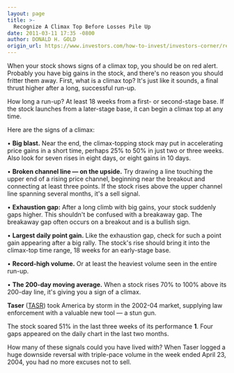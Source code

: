```yaml
---
layout: page
title: >-
  Recognize A Climax Top Before Losses Pile Up
date: 2011-03-11 17:35 -0800
author: DONALD H. GOLD
origin_url: https://www.investors.com/how-to-invest/investors-corner/recognize-a-climax-top-before-losses-pile-up/
---
```


When your stock shows signs of a climax top, you should be on red alert. Probably you have big gains in the stock, and there's no reason you should fritter them away. First, what is a climax top? It's just like it sounds, a final thrust higher after a long, successful run-up.

How long a run-up? At least 18 weeks from a first- or second-stage base. If the stock launches from a later-stage base, it can begin a climax top at any time.

Here are the signs of a climax:

• **Big blast.** Near the end, the climax-topping stock may put in accelerating price gains in a short time, perhaps 25% to 50% in just two or three weeks. Also look for seven rises in eight days, or eight gains in 10 days.

• **Broken channel line — on the upside.** Try drawing a line touching the upper end of a rising price channel, beginning near the breakout and connecting at least three points. If the stock rises above the upper channel line spanning several months, it's a sell signal.

• **Exhaustion gap:** After a long climb with big gains, your stock suddenly gaps higher. This shouldn't be confused with a breakaway gap. The breakaway gap often occurs on a breakout and is a bullish sign.

• **Largest daily point gain.** Like the exhaustion gap, check for such a point gain appearing after a big rally. The stock's rise should bring it into the climax-top time range, 18 weeks for an early-stage base.

• **Record-high volume.** Or at least the heaviest volume seen in the entire run-up.

• **The 200-day moving average.** When a stock rises 70% to 100% above its 200-day line, it's giving you a sign of a climax.

**Taser** ([TASR](https://research.investors.com/quote.aspx?symbol=TASR)) took America by storm in the 2002-04 market, supplying law enforcement with a valuable new tool — a stun gun.

The stock soared 51% in the last three weeks of its performance **1**. Four gaps appeared on the daily chart in the last two months.

How many of these signals could you have lived with? When Taser logged a huge downside reversal with triple-pace volume in the week ended April 23, 2004, you had no more excuses not to sell.

